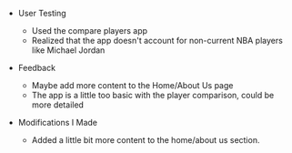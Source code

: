 * User Testing
    - Used the compare players app
    - Realized that the app doesn't account for non-current NBA players like Michael Jordan

* Feedback
    - Maybe add more content to the Home/About Us page
    - The app is a little too basic with the player comparison, could be more detailed

* Modifications I Made
    - Added a little bit more content to the home/about us section.
